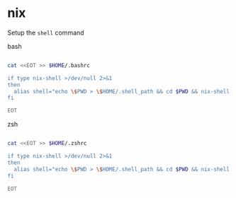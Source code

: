 # nix

Setup the `shell` command

bash
```bash

cat <<EOT >> $HOME/.bashrc

if type nix-shell >/dev/null 2>&1
then
  alias shell="echo \$PWD > \$HOME/.shell_path && cd $PWD && nix-shell --pure --command zsh"
fi

EOT

```

zsh
```bash

cat <<EOT >> $HOME/.zshrc

if type nix-shell >/dev/null 2>&1
then
  alias shell="echo \$PWD > \$HOME/.shell_path && cd $PWD && nix-shell --pure --command zsh"
fi

EOT

```